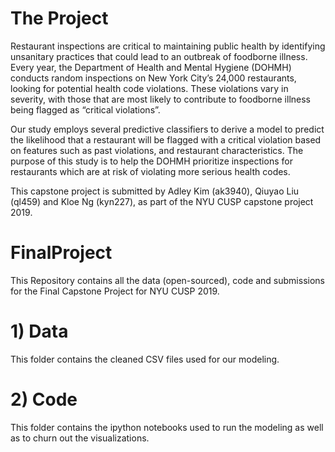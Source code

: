 # The Project
Restaurant inspections are critical to maintaining public health by identifying unsanitary practices that could lead to an outbreak of foodborne illness. Every year, the Department of Health and Mental Hygiene (DOHMH) conducts random inspections on New York City’s 24,000 restaurants, looking for potential health code violations. These violations vary in severity, with those that are most likely to contribute to foodborne illness being flagged as “critical violations”. 

Our study employs several predictive classifiers to derive a model to predict the likelihood that a restaurant will be flagged with a critical violation based on features such as past violations, and restaurant characteristics. The purpose of this study is to help the DOHMH prioritize inspections for restaurants which are at risk of violating more serious health codes.  

This capstone project is submitted by Adley Kim (ak3940), Qiuyao Liu (ql459) and Kloe Ng (kyn227), as part of the NYU CUSP capstone project 2019. 

# FinalProject
This Repository contains all the data (open-sourced), code and submissions for the Final Capstone Project for NYU CUSP 2019.

# 1) Data
This folder contains the cleaned CSV files used for our modeling.

# 2) Code
This folder contains the ipython notebooks used to run the modeling as well as to churn out the visualizations. 
